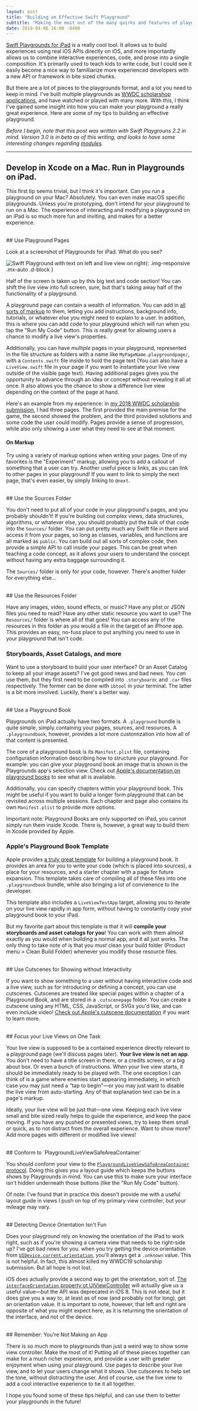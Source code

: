 ```yaml
---
layout: post
title: "Building an Effective Swift Playground"
subtitle: "Making the most out of the many quirks and features of playgrounds"
date: 2019-04-06 16:00 -0400
---
```


[Swift Playgrounds for iPad](https://www.apple.com/swift/playgrounds/) is a really cool tool. It allows us to build experiences using real iOS APIs directly on iOS, and more importantly allows us to combine interactive experiences, code, and prose into a single composition. It's primarily used to teach kids to write code, but I could see it easily become a nice way to familliarize more experienced developers with a new API or framework in bite sized chunks.

But there are a lot of pieces to the playgrounds format, and a lot you need to keep in mind. I've built multiple playgrounds as [WWDC scholarshop applications](https://zachknox.com/2019/03/25/WWDC19-scholarship-application.html), and have watched or played with many more. With this, I think I've gained some insight into how you can make your playground a really great experience. Here are some of my tips to building an effective playground.

<!-- more -->

_Before I begin, note that this post was written with Swift Playgrouns 2.2 in mind. Version 3.0 is in beta as of this writing, and looks to have some interesting changes regarding [modules](https://developer.apple.com/documentation/swift_playgrounds/structuring_content_for_swift_playgrounds/using_modules_to_share_code_in_a_playground_book)._

---------------------------

## Develop in Xcode on a Mac. Run in Playgrounds on iPad.

This first tip seems trivial, but I think it's important. Can you run a playground on your Mac? Absolutely. You can even make macOS specific playgrounds. Unless you're prototyping, don't intend for your playground to run on a Mac. The experience of interacting and modifying a playground on an iPad is so much more fun and inviting, and makes for a better experience.

<br />
## Use Playground Pages

Look at a screenshot of Playgrounds for iPad. What do you see?

![Swift Playground with text on left and live view on right](/resources/playgrounds-sidebyside.png){: .img-responsive .mx-auto .d-block }

Half of the screen is taken up by this big text and code section! You can shift the live view into full screen, sure, but that's taking away half of the functionality of a playground.

A playground page can contain a wealth of information. You can add in [all sorts of markup](https://developer.apple.com/library/archive/documentation/Xcode/Reference/xcode_markup_formatting_ref/index.html) to them, letting you add instructions, background info, tutorials, or whatever else you might need to explain to a user. In addition, this is where you can add code to your playground which will run when you tap the "Run My Code" button. This is really great for allowing users a chance to modify a live view's properties.

Additionally, you can have _multiple_ pages in your playground, represented in the file structure as folders with a name like `MyPageName.playgroundpage/`, with a `Contents.swift` file inside to hold the page text (You can also have a `LiveView.swift` file in your page if you want to instantiate your live view outside of the visible page text). Having additional pages gives you the opportunity to advance through an idea or concept without revealing it all at once. It also allows you the chance to show a difference live view depending on the context of the page at hand.

Here's an example from my experience: in [my 2018 WWDC scholarship submission](https://zachknox.com/2018/04/02/WWDC-scholarship-application.html), I had three pages. The first provided the main premise for the game, the second showed the problem, and the third provided solutions and some code the user could modify. Pages provide a sense of progression, while also only showing a user what they need to see at that moment.

#### On Markup

Try using a variety of markup options when writing your pages. One of my favorites is the "Experiment" markup, allowing you to add a callout of something that a user can try. Another useful piece is links, as you can link to other pages in your playground! If you want to link to simply the next page, that's even easier, by simply linking to `@next`.

<br />
## Use the Sources Folder

You don't need to put all of your code in your playground's pages, and you probably shouldn't! If you're building out complex views, data structures, algorithms, or whatever else, you should probably put the bulk of that code into the `Sources/` folder. You can put pretty much any Swift file in there and access it from your pages, so long as classes, variables, and functions are all marked as `public`. You can build out all sorts of complex code, then provide a simple API to call inside your pages. This can be great when teaching a code concept, as it allows your users to understand the concept without having any extra baggage surrounding it.

The `Sources/` folder is only for your code, however. There's another folder for everything else...

<br />
## Use the Resources Folder

Have any images, video, sound effects, or music? Have any plist or JSON files you need to read? Have any other static resource you want to use? The `Resources/` folder is where all of that goes! You can access any of the resources in this folder as you would a file in the target of an iPhone app. This provides an easy, no-fuss place to put anything you need to use in your playground that isn't code.

### Storyboards, Asset Catalogs, and more

Want to use a storyboard to build your user interface? Or an Asset Catalog to keep all your image assets? I've got good news and bad news. You _can_ use them, but they first need to be compiled into `.storyboardc` and `.car` files respectively. The former can be done with `ibtool` in your terminal. The latter is a bit more involved. Luckily, there's a better way.

<br />
## Use a Playground Book

Playgrounds on iPad actually have two formats. A `.playground` bundle is quite simple, simply containing your pages, sources, and resources. A `.playgroundbook`, however, provides a lot more customization into how all of that content is presented.

The core of a playground book is its `Manifest.plist` file, containing configuration information describing how to structure your playground. For example: you can give your playground book an image that is shown in the Playgrounds app's selection view. Check out [Apple's documentation on playground books](https://developer.apple.com/documentation/swift_playgrounds/structuring_content_for_swift_playgrounds) to see what all is available.

Additionally, you can specify chapters within your playground book. This might be useful if you want to build a longer form playground that can be revisited across multiple sessions. Each chapter and page also contains its own `Manifest.plist` to provide more options.

Important note: Playground Books are only supported on iPad, you cannot simply run them inside Xcode. There is, however, a great way to build them in Xcode provided by Apple.

### Apple's Playground Book Template

Apple provides [a truly great template](https://developer.apple.com/download/more/?=Swift%20Playgrounds%20Author%20Template) for building a playground book. It provides an area for you to write your code (which is placed into sources), a place for your resources, and a starter chapter with a page for future expansion. This template takes care of compiling all of these files into one `.playgroundbook` bundle, while also bringing a lot of convienence to the developer.

This template also includes a `LiveViewTestApp` target, allowing you to iterate on your live view rapidly in app form, without having to constantly copy your playground book to your iPad.

But my favorite part about this template is that it will **compile your storyboards and asset catalogs for you**! You can work with them almost exactly as you would when building a normal app, and it all just works. The only thing to take note of is that you _must_ clean your build folder (Product menu > Clean Build Folder) whenever you modify those resource files.

<br />
## Use Cutscenes for Showing without Interactivity

If you want to show something to a user without having interactive code and a live view, such as for introducing or defining a concept, you can use cutscenes. Cutscenes are treated like special pages within a chapter of a Playground Book, and are stored in a `.cutscenepage` folder. You can create a cutscene using any HTML, CSS, JavaScript, or SVGs you'd like, and can even include video! [Check out Apple's cutscene documentation](https://developer.apple.com/documentation/swift_playgrounds/structuring_content_for_swift_playgrounds/adding_a_cutscene_to_a_playground_book) if you want to learn more.

<br />
## Focus your Live Views on One Task

Your live view is supposed to be a contained experience directly relevant to a playground page (we'll discuss pages later). **Your live view is not an app**. You don't need to have a title screen in there, or a credits screen, or a big about box. Or even a bunch of instructions. When your live view starts, it should be immediately ready to be played with. The one exception I can think of is a game where enemies start appearing immediately, in which case you may just need a  "tap to begin"—or you may just want to disable the live view from auto-starting. Any of that explanation text can be in a page's markup.

Ideally, your live view will be just that—one view. Keeping each live view small and bite sized really helps to guide the experience, and keep the pace moving. If you have any pushed or presented views, try to keep them small or quick, as to not distract from the overall experience. Want to show more? Add more pages with different or modified live views!

<br />
## Conform to `PlaygroundLiveViewSafeAreaContainer`

You should conform your view to the [`PlaygroundLiveViewSafeAreaContainer` protocol](https://developer.apple.com/documentation/playgroundsupport/playgroundliveviewsafeareacontainer). Doing this gives you a layout guide which keeps the buttons shows by Playgrounds in mind. You can use this to make sure your interface isn't hidden underneath those buttons (like the "Run My Code" button).

Of note: I've found that in practice this doesn't provide me with a useful layout guide in views I push on top of my primary view controller, but your mileage may vary.

<br />
## Detecting Device Orientation Isn't Fun

Does your playground rely on knowing the orientation of the iPad to work right, such as if you're showing a camera view that needs to be right-side up? I've got bad news for you. when you try getting the device orientation from [`UIDevice.current.orientation`](https://developer.apple.com/documentation/uikit/uidevice/1620053-orientation), you'll always get a `.unknown` value. This is not helpful. In fact, this almost killed my WWDC19 scholarship submission. But all hope is not lost.

iOS does actually provide a second way to get the orientation, sort of. [The `interfaceOrientation` property ot UIViewController](https://developer.apple.com/documentation/uikit/uiviewcontroller/1621373-interfaceorientation) will actually give us a useful value—but the API was deprecated in iOS 8. This is not ideal, but it does give you a way to, at least as of now (and probably not for long), get an orientation value. It is important to note, however, that left and right are opposite of what you might expect here, as it is returning the orientation of the interface, and not of the device.

<br />
## Remember: You're Not Making an App

There is so much more to playgrounds than just a weird way to show some view controller. Make the most of it! Putting all of these pieces together can make for a much richer experience, and provide a user with greater enjoyment when using your playground. Use pages to describe your live view, and to let your users change what it shows. Use cutscenes to help set the tone, without distracting the user. And of course, use the live view to add a cool interactive experience to tie it all together.

I hope you found some of these tips helpful, and can use them to better your playgrounds in the future!